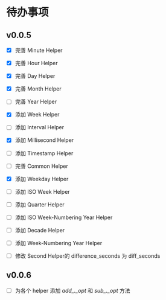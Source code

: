# 待办事项

## v0.0.5 

- [x] 完善 Minute Helper
- [x] 完善 Hour Helper
- [x] 完善 Day Helper
- [x] 完善 Month Helper
- [ ] 完善 Year Helper
- [x] 添加 Week Helper
- [ ] 添加 Interval Helper
- [x] 添加 Millisecond Helper
- [ ] 添加 Timestamp Helper
- [ ] 完善 Common Helper
- [x] 添加 Weekday Helper
- [ ] 添加 ISO Week Helper
- [ ] 添加 Quarter Helper
- [ ] 添加 ISO Week-Numbering Year Helper
- [ ] 添加 Decade Helper
- [ ] 添加 Week-Numbering Year Helper

- [ ] 修改 Second Helper的 difference_seconds 为 diff_seconds

## v0.0.6

- [ ] 为各个 helper 添加 *add_._opt* 和 *sub_._opt* 方法
